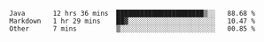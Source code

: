 <!--START_SECTION:waka-->
```text
Java       12 hrs 36 mins  ██████████████████████▒░░   88.68 % 
Markdown   1 hr 29 mins    ██▓░░░░░░░░░░░░░░░░░░░░░░   10.47 % 
Other      7 mins          ▒░░░░░░░░░░░░░░░░░░░░░░░░   00.85 % 
```
<!--END_SECTION:waka-->
